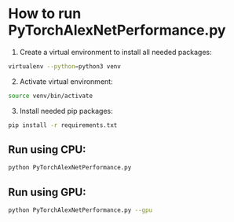 # How to run PyTorchAlexNetPerformance.py

1. Create a virtual environment to install all needed packages:
```bash
virtualenv --python=python3 venv
```

2. Activate virtual environment:
```bash
source venv/bin/activate
```

3. Install needed pip packages:
```bash
pip install -r requirements.txt
```

## Run using CPU:
```bash
python PyTorchAlexNetPerformance.py
```

## Run using GPU:
```bash
python PyTorchAlexNetPerformance.py --gpu
```

